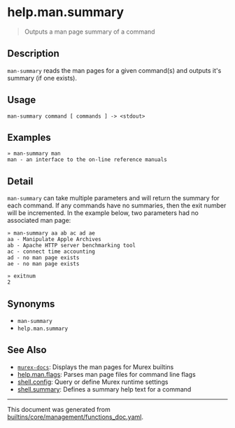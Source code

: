 # help.man.summary

> Outputs a man page summary of a command

## Description

`man-summary` reads the man pages for a given command(s) and outputs it's
summary (if one exists).

## Usage

```
man-summary command [ commands ] -> <stdout>
```

## Examples

```
» man-summary man 
man - an interface to the on-line reference manuals
```

## Detail

`man-summary` can take multiple parameters and will return the summary for each
command. If any commands have no summaries, then the exit number will be
incremented. In the example below, two parameters had no associated man page:

```
» man-summary aa ab ac ad ae
aa - Manipulate Apple Archives
ab - Apache HTTP server benchmarking tool
ac - connect time accounting
ad - no man page exists
ae - no man page exists

» exitnum
2
```

## Synonyms

* `man-summary`
* `help.man.summary`


## See Also

* [`murex-docs`](../commands/murex-docs.md):
  Displays the man pages for Murex builtins
* [help.man.flags](../commands/man-get-flags.md):
  Parses man page files for command line flags 
* [shell.config](../commands/config.md):
  Query or define Murex runtime settings
* [shell.summary](../commands/summary.md):
  Defines a summary help text for a command

<hr/>

This document was generated from [builtins/core/management/functions_doc.yaml](https://github.com/lmorg/murex/blob/master/builtins/core/management/functions_doc.yaml).